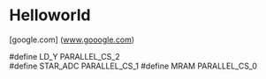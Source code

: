 # Helloworld
[google.com] (www.gooogle.com)

#define LD_Y     PARALLEL_CS_2  
#define STAR_ADC PARALLEL_CS_1
#define MRAM     PARALLEL_CS_0

